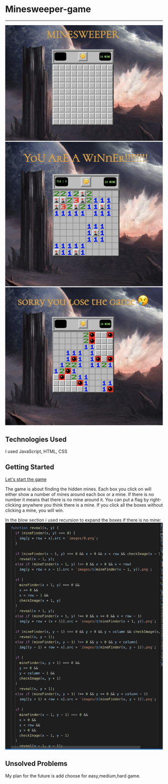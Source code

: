 # Minesweeper-game
______________
![Game-start](images/no1.png)
![Game-win](images/no3.png)
![Game-lose](images/no2.png)
## Technologies Used

I used JavaScript, HTML, CSS

## Getting Started

[Let's start the game](https://mohsenifarm.github.io/Minesweeper-game/)

The game is about finding the hidden mines. Each box you click on will either show a number of mines around each box or a mine. If there is no number it means that there is no mine around it. You can put a flag by right-clicking anywhere you think there is a mine. If you click all the boxes without clicking a mine, you will win.

In the blow section i used recursion to expand the boxes if there is no mine:
![recursion](images/recursion.png)

## Unsolved Problems

My plan for the future is add choose for easy,medium,hard game.
